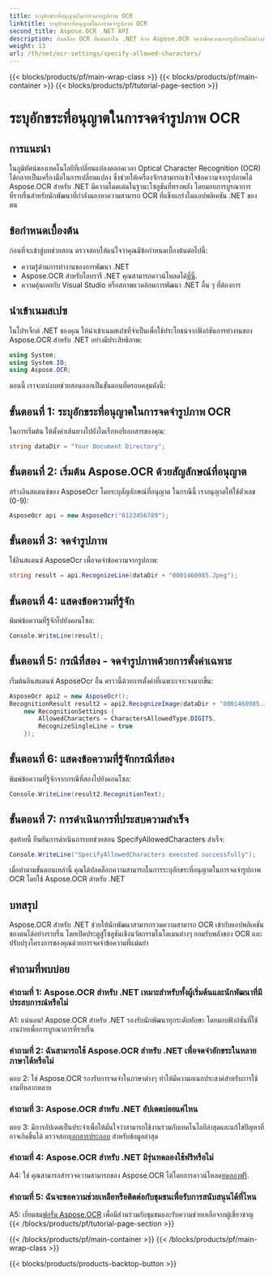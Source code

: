 ```yaml
---
title: ระบุอักขระที่อนุญาตในการจดจำรูปภาพ OCR
linktitle: ระบุอักขระที่อนุญาตในการจดจำรูปภาพ OCR
second_title: Aspose.OCR .NET API
description: ปลดล็อก OCR ที่แม่นยำใน .NET ด้วย Aspose.OCR จดจำข้อความจากรูปภาพได้อย่างง่ายดาย ดาวน์โหลดทันทีเพื่อรับประสบการณ์การพัฒนาที่เปลี่ยนแปลง
weight: 13
url: /th/net/ocr-settings/specify-allowed-characters/
---
```


{{< blocks/products/pf/main-wrap-class >}}
{{< blocks/products/pf/main-container >}}
{{< blocks/products/pf/tutorial-page-section >}}

# ระบุอักขระที่อนุญาตในการจดจำรูปภาพ OCR

## การแนะนำ

ในภูมิทัศน์ของเทคโนโลยีที่เปลี่ยนแปลงตลอดเวลา Optical Character Recognition (OCR) ได้กลายเป็นเครื่องมือในการเปลี่ยนแปลง ซึ่งช่วยให้เครื่องจักรสามารถเข้าใจข้อความจากรูปภาพได้ Aspose.OCR สำหรับ .NET มีความโดดเด่นในฐานะโซลูชันที่ทรงพลัง โดยมอบการบูรณาการที่ราบรื่นสำหรับนักพัฒนาที่กำลังมองหาความสามารถ OCR ที่แข็งแกร่งในแอปพลิเคชัน .NET ของตน

## ข้อกำหนดเบื้องต้น

ก่อนที่จะเข้าสู่บทช่วยสอน ตรวจสอบให้แน่ใจว่าคุณมีข้อกำหนดเบื้องต้นต่อไปนี้:

- ความรู้ด้านการทำงานของการพัฒนา .NET
-  Aspose.OCR สำหรับไลบรารี .NET คุณสามารถดาวน์โหลดได้[ที่นี่](https://releases.aspose.com/ocr/net/).
- ความคุ้นเคยกับ Visual Studio หรือสภาพแวดล้อมการพัฒนา .NET อื่น ๆ ที่ต้องการ

## นำเข้าเนมสเปซ

ในโปรเจ็กต์ .NET ของคุณ ให้นำเข้าเนมสเปซที่จำเป็นเพื่อใช้ประโยชน์จากฟังก์ชันการทำงานของ Aspose.OCR สำหรับ .NET อย่างมีประสิทธิภาพ:

```csharp
using System;
using System.IO;
using Aspose.OCR;
```

ตอนนี้ เราจะแบ่งบทช่วยสอนออกเป็นขั้นตอนที่ครอบคลุมดังนี้:

## ขั้นตอนที่ 1: ระบุอักขระที่อนุญาตในการจดจำรูปภาพ OCR

ในการเริ่มต้น ให้ตั้งค่าเส้นทางไปยังไดเร็กทอรีเอกสารของคุณ:

```csharp
string dataDir = "Your Document Directory";
```

## ขั้นตอนที่ 2: เริ่มต้น Aspose.OCR ด้วยสัญลักษณ์ที่อนุญาต

สร้างอินสแตนซ์ของ AsposeOcr โดยระบุสัญลักษณ์ที่อนุญาต ในกรณีนี้ เราอนุญาตให้ใช้ตัวเลข (0-9):

```csharp
AsposeOcr api = new AsposeOcr("0123456789");
```

## ขั้นตอนที่ 3: จดจำรูปภาพ

ใช้อินสแตนซ์ AsposeOcr เพื่อจดจำข้อความจากรูปภาพ:

```csharp
string result = api.RecognizeLine(dataDir + "0001460985.Jpeg");
```

## ขั้นตอนที่ 4: แสดงข้อความที่รู้จัก

พิมพ์ข้อความที่รู้จักไปยังคอนโซล:

```csharp
Console.WriteLine(result);
```

## ขั้นตอนที่ 5: กรณีที่สอง - จดจำรูปภาพด้วยการตั้งค่าเฉพาะ

เริ่มต้นอินสแตนซ์ AsposeOcr อื่น คราวนี้ด้วยการตั้งค่าที่เฉพาะเจาะจงมากขึ้น:

```csharp
AsposeOcr api2 = new AsposeOcr();
RecognitionResult result2 = api2.RecognizeImage(dataDir + "0001460985.Jpeg", 
    new RecognitionSettings { 
        AllowedCharacters = CharactersAllowedType.DIGITS,
        RecognizeSingleLine = true
    });
```

## ขั้นตอนที่ 6: แสดงข้อความที่รู้จักกรณีที่สอง

พิมพ์ข้อความที่รู้จักจากกรณีที่สองไปยังคอนโซล:

```csharp
Console.WriteLine(result2.RecognitionText);
```

## ขั้นตอนที่ 7: การดำเนินการที่ประสบความสำเร็จ

สุดท้ายนี้ ยืนยันการดำเนินการบทช่วยสอน SpecifyAllowedCharacters สำเร็จ:

```csharp
Console.WriteLine("SpecifyAllowedCharacters executed successfully");
```

เมื่อทำตามขั้นตอนเหล่านี้ คุณได้ปลดล็อกความสามารถในการระบุอักขระที่อนุญาตในการจดจำรูปภาพ OCR โดยใช้ Aspose.OCR สำหรับ .NET

## บทสรุป

Aspose.OCR สำหรับ .NET ช่วยให้นักพัฒนาสามารถรวมความสามารถ OCR เข้ากับแอปพลิเคชันของตนได้อย่างราบรื่น โดยเปิดประตูสู่โซลูชันเชิงนวัตกรรมในโดเมนต่างๆ ยอมรับพลังของ OCR และปรับปรุงโครงการของคุณด้วยการจดจำข้อความที่แม่นยำ

## คำถามที่พบบ่อย

### คำถามที่ 1: Aspose.OCR สำหรับ .NET เหมาะสำหรับทั้งผู้เริ่มต้นและนักพัฒนาที่มีประสบการณ์หรือไม่

A1: แน่นอน! Aspose.OCR สำหรับ .NET รองรับนักพัฒนาทุกระดับทักษะ โดยมอบฟังก์ชันที่ใช้งานง่ายเพื่อการบูรณาการที่ราบรื่น

### คำถามที่ 2: ฉันสามารถใช้ Aspose.OCR สำหรับ .NET เพื่อจดจำอักขระในหลายภาษาได้หรือไม่

ตอบ 2: ใช่ Aspose.OCR รองรับการจดจำในภาษาต่างๆ ทำให้มีความอเนกประสงค์สำหรับการใช้งานที่หลากหลาย

### คำถามที่ 3: Aspose.OCR สำหรับ .NET อัปเดตบ่อยแค่ไหน

 ตอบ 3: มีการอัปเดตเป็นประจำเพื่อให้มั่นใจว่าสามารถใช้งานร่วมกับเทคโนโลยีล่าสุดและแก้ไขปัญหาที่อาจเกิดขึ้นได้ ตรวจสอบ[เอกสารประกอบ](https://reference.aspose.com/ocr/net/) สำหรับข้อมูลล่าสุด

### คำถามที่ 4: Aspose.OCR สำหรับ .NET มีรุ่นทดลองใช้ฟรีหรือไม่

 A4: ใช่ คุณสามารถสำรวจความสามารถของ Aspose.OCR ได้โดยการดาวน์โหลด[ทดลองฟรี](https://releases.aspose.com/).

### คำถามที่ 5: ฉันจะขอความช่วยเหลือหรือติดต่อกับชุมชนเพื่อรับการสนับสนุนได้ที่ไหน

 A5: เยี่ยมชม[ฟอรั่ม Aspose.OCR](https://forum.aspose.com/c/ocr/16) เพื่อมีส่วนร่วมกับชุมชนและรับความช่วยเหลือจากผู้เชี่ยวชาญ
{{< /blocks/products/pf/tutorial-page-section >}}

{{< /blocks/products/pf/main-container >}}
{{< /blocks/products/pf/main-wrap-class >}}

{{< blocks/products/products-backtop-button >}}
